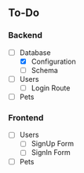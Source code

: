 ## To-Do

### Backend
- [ ] Database
  - [x] Configuration
  - [ ] Schema
- [ ] Users
  - [ ] Login Route
- [ ] Pets

### Frontend
- [ ] Users
  - [ ] SignUp Form
  - [ ] SignIn Form
- [ ] Pets
